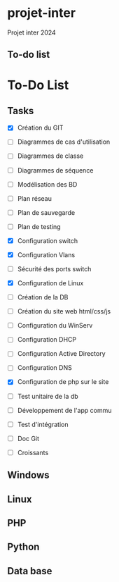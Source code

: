 # projet-inter
Projet inter 2024

## To-do list

# To-Do List

## Tasks
- [x] Création du GIT
- [ ] Diagrammes de cas d'utilisation
- [ ] Diagrammes de classe
- [ ] Diagrammes de séquence
- [ ] Modélisation des BD
- [ ] Plan réseau
- [ ] Plan de sauvegarde
- [ ] Plan de testing
- [x] Configuration switch
- [x] Configuration Vlans
- [ ] Sécurité des ports switch
- [x] Configuration de Linux
- [ ] Création de la DB
- [ ] Création du site web html/css/js
- [ ] Configuration du WinServ
- [ ] Configuration DHCP
- [ ] Configuration Active Directory
- [ ] Configuration DNS
- [x] Configuration de php sur le site
- [ ] Test unitaire de la db
- [ ] Développement de l'app commu
- [ ] Test d'intégration
- [ ] Doc Git
- [ ] Croissants


## Windows



## Linux



## PHP


## Python

## Data base
